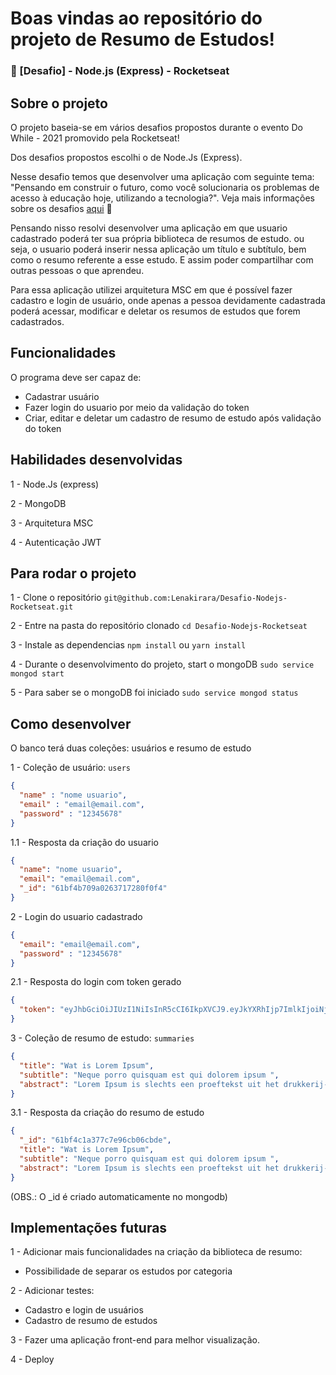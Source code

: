# Boas vindas ao repositório do projeto de Resumo de Estudos!

### 🚀 [Desafio] - Node.js (Express) - Rocketseat

## Sobre o projeto

O projeto baseia-se em vários desafios propostos durante o evento Do While - 2021 promovido pela Rocketseat!

Dos desafios propostos escolhi o de Node.Js (Express).

Nesse desafio temos que desenvolver uma aplicação com seguinte tema: "Pensando em construir o futuro, como você solucionaria os problemas de acesso à educação hoje, utilizando a tecnologia?". Veja mais informações sobre os desafios [aqui](https://efficient-sloth-d85.notion.site/Instru-es-dos-desafios-f2f2c5574cf640c59de425413f60c8eb) 💜

Pensando nisso resolvi desenvolver uma aplicação em que usuario cadastrado poderá ter sua própria biblioteca de resumos de estudo. ou seja, o usuario poderá inserir nessa aplicação um título e subtítulo, bem como o resumo referente a esse estudo. E assim poder compartilhar com outras pessoas o que aprendeu.

Para essa aplicação utilizei arquitetura MSC em que é possível fazer cadastro e login de usuário, onde apenas a pessoa devidamente cadastrada poderá acessar, modificar e deletar os resumos de estudos que forem cadastrados.

## Funcionalidades

O programa deve ser capaz de:
- Cadastrar usuário
- Fazer login do usuario por meio da validação do token
- Criar, editar e deletar um cadastro de resumo de estudo após validação do token

## Habilidades desenvolvidas

1 - Node.Js (express)

2 - MongoDB

3 - Arquitetura MSC

4 - Autenticação JWT


## Para rodar o projeto

1 - Clone o repositório
`git@github.com:Lenakirara/Desafio-Nodejs-Rocketseat.git`

2 - Entre na pasta do repositório clonado
`cd Desafio-Nodejs-Rocketseat`

3 - Instale as dependencias
`npm install` ou `yarn install`

4 - Durante o desenvolvimento do projeto, start o mongoDB
`sudo service mongod start`

5 - Para saber se o mongoDB foi iniciado
`sudo service mongod status`

## Como desenvolver

O banco terá duas coleções: usuários e resumo de estudo

1 - Coleção de usuário: `users`
```json
{ 
  "name" : "nome usuario", 
  "email" : "email@email.com", 
  "password" : "12345678"
}
```
1.1 - Resposta da criação do usuario
```json
{ 
  "name": "nome usuario",
  "email": "email@email.com",
  "_id": "61bf4b709a0263717280f0f4"
}
```

2 - Login do usuario cadastrado
```json
{ 
  "email": "email@email.com",
  "password" : "12345678"
}
```
2.1 - Resposta do login com token gerado
```json
{
  "token": "eyJhbGciOiJIUzI1NiIsInR5cCI6IkpXVCJ9.eyJkYXRhIjp7ImlkIjoiNjFiZjRiNzA5YTAyNjM3MTcyODBmMGY0In0sImlhdCI6MTYzOTkyNjY2MCwiZXhwIjoxNjQyNTE4NjYwfQ.JBY5fIt9PDpW8y4Fu5wgoGrngMqc43qLRRcT0k8Xbtg"
}
```

3 - Coleção de resumo de estudo: `summaries`
```json
{
  "title": "Wat is Lorem Ipsum",
  "subtitle": "Neque porro quisquam est qui dolorem ipsum ",
  "abstract": "Lorem Ipsum is slechts een proeftekst uit het drukkerij- en zetterijwezen. Lorem Ipsum is de standaard proeftekst in deze bedrijfstak sinds de 16e eeuw, toen een onbekende drukker een zethaak met letters nam en ze door elkaar husselde om een font-catalogus te maken."
}
```
3.1 - Resposta da criação do resumo de estudo
```json
{
  "_id": "61bf4c1a377c7e96cb06cbde",
  "title": "Wat is Lorem Ipsum",
  "subtitle": "Neque porro quisquam est qui dolorem ipsum ",
  "abstract": "Lorem Ipsum is slechts een proeftekst uit het drukkerij- en zetterijwezen. Lorem Ipsum is de standaard proeftekst in deze bedrijfstak sinds de 16e eeuw, toen een onbekende drukker een zethaak met letters nam en ze door elkaar husselde om een font-catalogus te maken."
}
```
(OBS.: O _id é criado automaticamente no mongodb)

## Implementações futuras

1 - Adicionar mais funcionalidades na criação da biblioteca de resumo:
- Possibilidade de separar os estudos por categoria

2 - Adicionar testes:
- Cadastro e login de usuários
- Cadastro de resumo de estudos

3 - Fazer uma aplicação front-end para melhor visualização.

4 - Deploy

